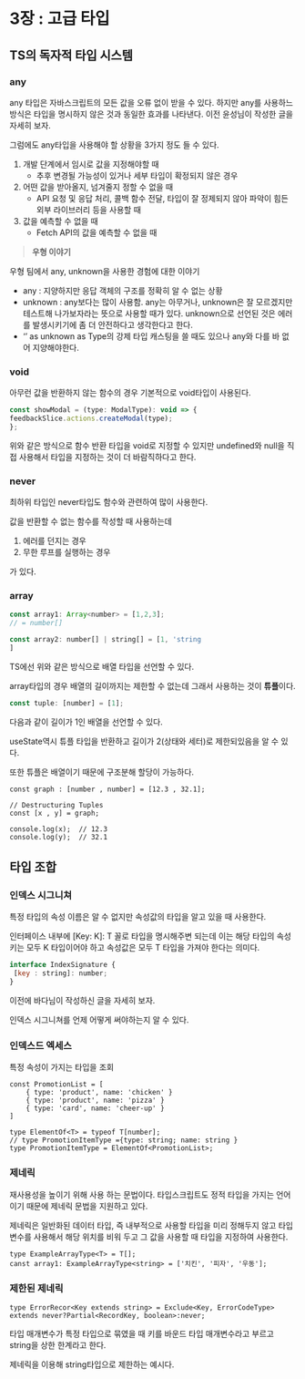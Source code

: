 # 3장 : 고급 타입

## TS의 독자적 타입 시스템

### any

any 타입은 자바스크립트의 모든 값을 오류 없이 받을 수 있다. 하지만 any를 사용하느 방식은 타입을 명시하지 않은 것과 동일한 효과를 나타낸다. 이전 윤성님이 작성한 글을 자세히 보자.

[](https://github.com/JNU-econovation/hotsix-study/blob/main/yunseong/use_any_narrow.md)

그럼에도 any타입을 사용해야 할 상황을 3가지 정도 들 수 있다.

1. 개발 단계에서 임시로 값을 지정해야할 때
    - 추후 변경될 가능성이 있거나 세부 타입이 확정되지 않은 경우
2. 어떤 값을 받아올지, 넘겨줄지 정할 수 없을 때
    - API 요청 및 응답 처리, 콜백 함수 전달, 타입이 잘 정제되지 않아 파악이 힘든 외부 라이브러리 등을 사용할 때
3. 값을 예측할 수 없을 때
    - Fetch API의 값을 예측할 수 없을 때

> **우형 이야기**
> 

우형 팀에서 any, unknown을 사용한 경험에 대한 이야기

- any : 지양하지만 응답 객체의 구조를 정확히 알 수 없는 상황
- unknown : any보다는 많이 사용함. any는 아무거나, unknown은 잘 모르겠지만 테스트해 나가보자라는 뜻으로 사용할 때가 있다. unknown으로 선언된 것은 에러를 발생시키기에 좀 더 안전하다고 생각한다고 한다.
- ‘’ as unknown as Type의 강제 타입 캐스팅을 쓸 때도 있으나 any와 다를 바 없어 지양해야한다.

### void

아무런 값을 반환하지 않는 함수의 경우 기본적으로 void타입이 사용된다. 

```jsx
const showModal = (type: ModalType): void => {
feedbackSlice.actions.createModal(type);
};
```

위와 같은 방식으로 함수 반환 타입을 void로 지정할 수 있지만 undefined와 null을 직접 사용해서 타입을 지정하는 것이 더 바람직하다고 한다.

### never

최하위 타입인 never타입도 함수와 관련하여 많이 사용한다.

값을 반환할 수 없는 함수를 작성할 때 사용하는데

1. 에러를 던지는 경우
2. 무한 루프를 실행하는 경우

가 있다.

### array

```jsx
const array1: Array<number> = [1,2,3];
// = number[]

const array2: number[] | string[] = [1, 'string
]
```

TS에선 위와 같은 방식으로 배열 타입을 선언할 수 있다.

array타입의 경우 배열의 길이까지는 제한할 수 없는데 그래서 사용하는 것이 **튜플**이다.

```jsx
const tuple: [number] = [1];
```

다음과 같이 길이가 1인 배열을 선언할 수 있다.

useState역시 튜플 타입을 반환하고 길이가 2(상태와 세터)로 제한되있음을 알 수 있다.

또한 튜플은 배열이기 때문에 구조분해 할당이 가능하다.

```tsx
const graph : [number , number] = [12.3 , 32.1];

// Destructuring Tuples
const [x , y] = graph;

console.log(x);  // 12.3
console.log(y);  // 32.1
```

## 타입 조합

### 인덱스 시그니쳐

특정 타입의 속성 이름은 알 수 없지만 속성값의 타입을 알고 있을 때 사용한다.

인터페이스 내부에 [Key: K]: T 꼴로 타입을 명시해주변 되는데 이는 해당 타입의 속성 키는 모두 K 타입이어야 하고 속성값은 모두 T 타입을 가져야 한다는 의미다.

```jsx
interface IndexSignature {
 [key : string]: number;
}
```

[](https://github.com/JNU-econovation/hotsix-study/blob/main/bada/인덱스_시그니처.md)

이전에 바다님이 작성하신 글을 자세히 보자.

인덱스 시그니쳐를 언제 어떻게 써야하는지 알 수 있다.

### 인덱스드 엑세스

특정 속성이 가지는 타입을 조회

```tsx
const PromotionList = [
	{ type: 'product', name: 'chicken' }
	{ type: 'product', name: 'pizza' }
	{ type: 'card', name: 'cheer-up' }
]
```

```tsx
type ElementOf<T> = typeof T[number];
// type PromotionItemType ={type: string; name: string }
type PromotionItemType = ElementOf<PromotionList>;
```

### 제네릭

재사용성을 높이기 위해 사용 하는 문법이다. 타입스크립트도 정적 타입을 가지는 언어이기 때문에 제네릭 문법을 지원하고 있다.

제네릭은 일반화된 데이터 타입, 즉 내부적으로 사용할 타입을 미리 정해두지 않고 타입 변수를 사용해서 해당 위치를 비워 두고 그 값을 사용할 때 타입을 지정하여 사용한다.

```tsx
type ExampleArrayType<T> = T[];
canst array1: ExampleArrayType<string> = ['치킨', '피자', '우동'];
```

### 제한된 제네릭

```tsx
type ErrorRecor<Key extends string> = Exclude<Key, ErrorCodeType> extends never?Partial<RecordKey, boolean>:never;
```

타입 매개변수가 특정 타입으로 묶였을 때 키를 바운드 타입 매개변수라고 부르고 string을 상한 한계라고 한다.

제네릭을 이용해 string타입으로 제한하는 예시다.